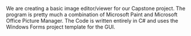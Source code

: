 We are creating a basic image editor/viewer for our Capstone project. The program is pretty much a combination of Microsoft Paint and Microsoft Office Picture Manager. The Code is written entirely in C# and uses the Windows Forms project template for the GUI.